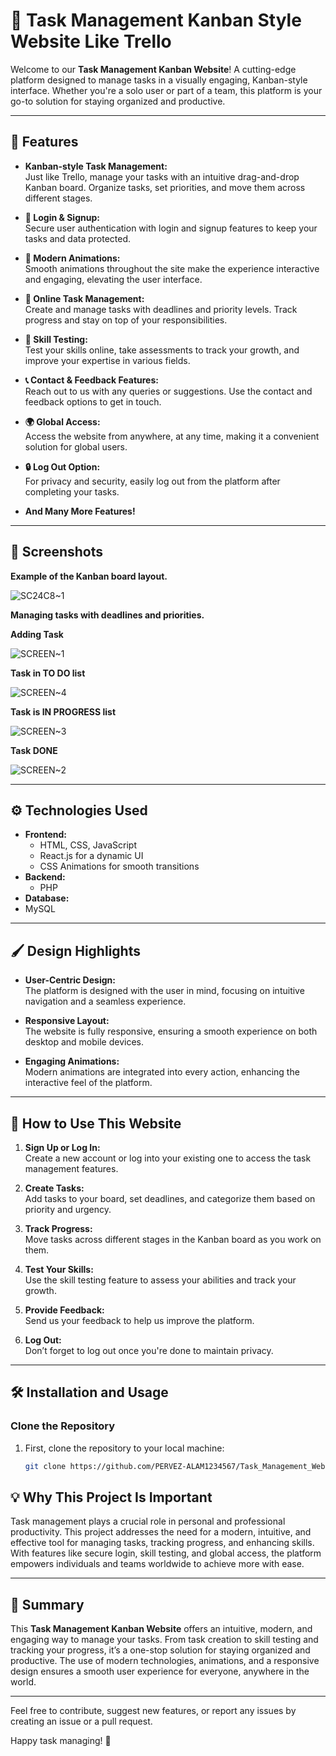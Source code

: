 # 🚀 Task Management Kanban Style Website Like Trello

Welcome to our **Task Management Kanban Website**! A cutting-edge platform designed to manage tasks in a visually engaging, Kanban-style interface. Whether you're a solo user or part of a team, this platform is your go-to solution for staying organized and productive.

---

## 🌟 Features

- **Kanban-style Task Management:**  
  Just like Trello, manage your tasks with an intuitive drag-and-drop Kanban board. Organize tasks, set priorities, and move them across different stages.

- **🔑 Login & Signup:**  
  Secure user authentication with login and signup features to keep your tasks and data protected.

- **🎨 Modern Animations:**  
  Smooth animations throughout the site make the experience interactive and engaging, elevating the user interface.

- **📝 Online Task Management:**  
  Create and manage tasks with deadlines and priority levels. Track progress and stay on top of your responsibilities.

- **🧠 Skill Testing:**  
  Test your skills online, take assessments to track your growth, and improve your expertise in various fields.

- **📞 Contact & Feedback Features:**  
  Reach out to us with any queries or suggestions. Use the contact and feedback options to get in touch.

- **🌍 Global Access:**  
  Access the website from anywhere, at any time, making it a convenient solution for global users.

- **🔒 Log Out Option:**  
  For privacy and security, easily log out from the platform after completing your tasks.

- **And Many More Features!**

---

## 📸 Screenshots

**Example of the Kanban board layout.**

![SC24C8~1](https://github.com/user-attachments/assets/b5919f8f-c247-41ea-9830-3e4433343b42)

**Managing tasks with deadlines and priorities.**

**Adding Task**

![SCREEN~1](https://github.com/user-attachments/assets/242cafee-0983-453e-aac6-80cccf3bd52b)

**Task in TO DO list**

![SCREEN~4](https://github.com/user-attachments/assets/2995183f-d09d-479b-bf7a-607989362527)

**Task is IN PROGRESS list**

![SCREEN~3](https://github.com/user-attachments/assets/f00e0136-d7a2-45aa-9bfd-d2eed4b1795b)

**Task DONE**

![SCREEN~2](https://github.com/user-attachments/assets/bdb03ec0-1140-4a94-810a-b578c584c426)

---

## ⚙️ Technologies Used

- **Frontend:**  
  - HTML, CSS, JavaScript
  - React.js for a dynamic UI
  - CSS Animations for smooth transitions
- **Backend:**  
  - PHP
- **Database:**
- MySQL

---

## 🖌️ Design Highlights

- **User-Centric Design:**  
  The platform is designed with the user in mind, focusing on intuitive navigation and a seamless experience.
  
- **Responsive Layout:**  
  The website is fully responsive, ensuring a smooth experience on both desktop and mobile devices.

- **Engaging Animations:**  
  Modern animations are integrated into every action, enhancing the interactive feel of the platform.

---

## 📖 How to Use This Website

1. **Sign Up or Log In:**  
   Create a new account or log into your existing one to access the task management features.

2. **Create Tasks:**  
   Add tasks to your board, set deadlines, and categorize them based on priority and urgency.

3. **Track Progress:**  
   Move tasks across different stages in the Kanban board as you work on them.

4. **Test Your Skills:**  
   Use the skill testing feature to assess your abilities and track your growth.

5. **Provide Feedback:**  
   Send us your feedback to help us improve the platform.

6. **Log Out:**  
   Don’t forget to log out once you're done to maintain privacy.

---

## 🛠️ Installation and Usage

### Clone the Repository

1. First, clone the repository to your local machine:
    ```bash
    git clone https://github.com/PERVEZ-ALAM1234567/Task_Management_Website_Like_TRELLO
    
## 💡 Why This Project Is Important

Task management plays a crucial role in personal and professional productivity. This project addresses the need for a modern, intuitive, and effective tool for managing tasks, tracking progress, and enhancing skills. With features like secure login, skill testing, and global access, the platform empowers individuals and teams worldwide to achieve more with ease.

---

## 📄 Summary

This **Task Management Kanban Website** offers an intuitive, modern, and engaging way to manage your tasks. From task creation to skill testing and tracking your progress, it’s a one-stop solution for staying organized and productive. The use of modern technologies, animations, and a responsive design ensures a smooth user experience for everyone, anywhere in the world.

---

Feel free to contribute, suggest new features, or report any issues by creating an issue or a pull request.

Happy task managing! 🚀

